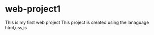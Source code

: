 # web-project1
This is my first web project
This project is created using the lanaguage html,css,js
